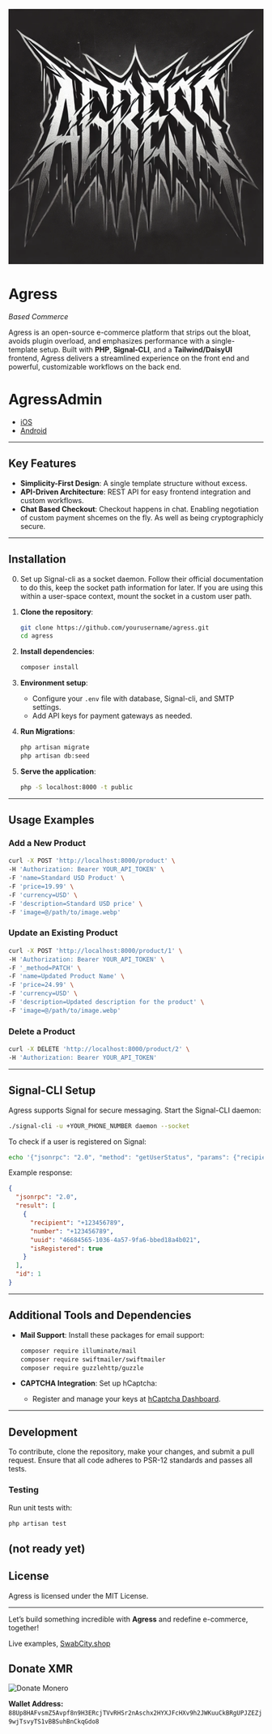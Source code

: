 ![Agress Logo](logo.png)

# Agress

_Based Commerce_

Agress is an open-source e-commerce platform that strips out the bloat, avoids plugin overload, and emphasizes performance with a single-template setup. Built with **PHP**, **Signal-CLI**, and a **Tailwind/DaisyUI** frontend, Agress delivers a streamlined experience on the front end and powerful, customizable workflows on the back end.

# AgressAdmin
- [iOS](https://github.com/d3cline/Agress-Admin-iOS)
- [Android](https://github.com/d3cline/Agress-Admin-Android)

---

## Key Features

- **Simplicity-First Design**: A single template structure without excess.
- **API-Driven Architecture**: REST API for easy frontend integration and custom workflows.
- **Chat Based Checkout**: Checkout happens in chat. Enabling negotiation of custom payment shcemes on the fly. As well as being cryptographicly secure. 


---

## Installation

0. Set up Signal-cli as a socket daemon. Follow their official documentation to do this, keep the socket path information for later. If you are using this within a user-space context, mount the socket in a custom user path. 

1. **Clone the repository**:
   ```bash
   git clone https://github.com/yourusername/agress.git
   cd agress
   ```

2. **Install dependencies**:
   ```bash
   composer install
   ```

3. **Environment setup**:
   - Configure your `.env` file with database, Signal-cli, and SMTP settings.
   - Add API keys for payment gateways as needed.

4. **Run Migrations**:
   ```bash
   php artisan migrate
   php artisan db:seed
   ```

5. **Serve the application**:
   ```bash
   php -S localhost:8000 -t public
   ```

---

## Usage Examples

### Add a New Product
```bash
curl -X POST 'http://localhost:8000/product' \
-H 'Authorization: Bearer YOUR_API_TOKEN' \
-F 'name=Standard USD Product' \
-F 'price=19.99' \
-F 'currency=USD' \
-F 'description=Standard USD price' \
-F 'image=@/path/to/image.webp'
```

### Update an Existing Product
```bash
curl -X POST 'http://localhost:8000/product/1' \
-H 'Authorization: Bearer YOUR_API_TOKEN' \
-F '_method=PATCH' \
-F 'name=Updated Product Name' \
-F 'price=24.99' \
-F 'currency=USD' \
-F 'description=Updated description for the product' \
-F 'image=@/path/to/image.webp'
```

### Delete a Product
```bash
curl -X DELETE 'http://localhost:8000/product/2' \
-H 'Authorization: Bearer YOUR_API_TOKEN'
```

---

## Signal-CLI Setup

Agress supports Signal for secure messaging. Start the Signal-CLI daemon:

```bash
./signal-cli -u +YOUR_PHONE_NUMBER daemon --socket
```

To check if a user is registered on Signal:
```bash
echo '{"jsonrpc": "2.0", "method": "getUserStatus", "params": {"recipient": ["+123456789"]}, "id": 1}' | socat - UNIX-CONNECT:/run/user/1000/signal-cli/socket
```

Example response:
```json
{
  "jsonrpc": "2.0",
  "result": [
    {
      "recipient": "+123456789",
      "number": "+123456789",
      "uuid": "46684565-1036-4a57-9fa6-bbed18a4b021",
      "isRegistered": true
    }
  ],
  "id": 1
}
```

---

## Additional Tools and Dependencies

- **Mail Support**: Install these packages for email support:
  ```bash
  composer require illuminate/mail
  composer require swiftmailer/swiftmailer
  composer require guzzlehttp/guzzle
  ```

- **CAPTCHA Integration**: Set up hCaptcha:
  - Register and manage your keys at [hCaptcha Dashboard](https://dashboard.hcaptcha.com/).

---

## Development

To contribute, clone the repository, make your changes, and submit a pull request. Ensure that all code adheres to PSR-12 standards and passes all tests.

### Testing

Run unit tests with:
```bash
php artisan test
```
(not ready yet)
---

## License

Agress is licensed under the MIT License.

---

Let’s build something incredible with **Agress** and redefine e-commerce, together!


Live examples, 
[SwabCity.shop](https://swabcity.shop)

## Donate XMR

![Donate Monero](https://github.com/user-attachments/assets/f5eafb54-da11-402d-b0e3-7a690ed59839)

**Wallet Address:**
`88Up8HAFvsmZ5Avpf8n9H3ERcjTVvRHSr2nAschx2HYXJFcHXv9h2JWKuuCkBRgUPJZEZj9wjTsvyTS1vBBSuhBnCkqGdo8`

